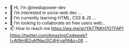 - 👋 Hi, I’m @mediapower-dev
- 👀 I’m interested in socia-web dev ...
- 🌱 I’m currently learning HTML, CSS & JS ...
- 💞️ I’m looking to collaborate on free users web...
- 📫 How to reach me https://wa.me/qr/YA77NKH7OTFAP1 https://twitter.com/AmazingCodeweb?t=At9mIB2vAfNwJ0C4HryaPA&s=08 ...

<!---
mediapower-dev/mediapower-dev is a ✨ special ✨ repository because its `README.md` (this file) appears on your GitHub profile.
You can click the Preview link to take a look at your changes.
--->
